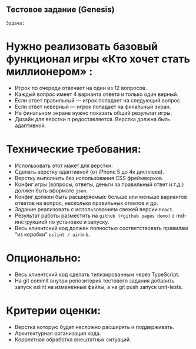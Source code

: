 ## Тестовое задание (Genesis)

`Задача:`
# Нужно реализовать базовый функционал игры «Кто хочет стать миллионером» :
 - Игрок по очереди отвечает на один из 12 вопросов.
 - Каждый вопрос имеет 4 варианта ответа и только один верный.
 - Если ответ правильный — игрок попадает на следующий вопрос.
 - Если ответ неверный — игрок попадает на финальный экран.
 - На финальном экране нужно показать общий результат игры.
 - Дизайн для верстки п редоставляется. Верстка должна быть адаптивной.
 
# Технические требования:
 - Использовать этот макет для верстки:
 - Сделать верстку адаптивной (от iPhone 5 до 4к дисплеев).
 - Верстку выполнить без использования CSS фреймворков.
 - Конфиг игры (вопросы, ответы, деньги за правильный ответ и.т.д.) должен быть вформате `json`.
 - Конфиг должен быть расширяемый: больше или меньше вариантов ответов на вопрос, несколько правильных ответов и др.
 - Задание реализовать с использованием свежей версии `React`.
 - Результат работы разместить на `github (+github pages demo)` с md-инструкцией по установке и запуску.
 - Весь клиентский код должен полностью соответствовать правилам “из коробки” `eslint / airbnb`.
   
# Опционально:
 - Весь клиентский код сделать типизированным через TypeScript.
 - На git commit внутри репозитория тестового задания добавить запуск eslint на измененные файлы, а на git push запуск unit-tests.
 
# Критерии оценки:
 - Верстка которую будет несложно расширять и поддерживать.
 - Архитектурная организация кода.
 - Корректная обработка внештатных ситуаций.
